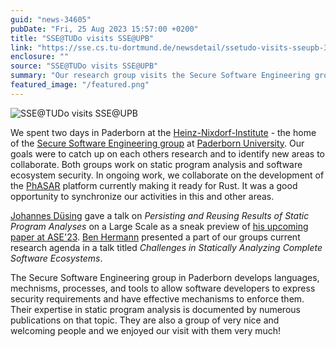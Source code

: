```yaml
---
guid: "news-34605"
pubDate: "Fri, 25 Aug 2023 15:57:00 +0200"
title: "SSE@TUDo visits SSE@UPB"
link: "https://sse.cs.tu-dortmund.de/newsdetail/ssetudo-visits-sseupb-34605/"
enclosure: ""
source: "SSE@TUDo visits SSE@UPB"
summary: "Our research group visits the Secure Software Engineering group at Paderborn University led by Prof."
featured_image: "/featured.png"
---
```

![SSE@TUDo visits SSE@UPB](/featured.png)

We spent two days in Paderborn at the [Heinz-Nixdorf-Institute](https://www.hni.uni-paderborn.de/) - the home of the [Secure Software Engineering group](https://www.hni.uni-paderborn.de/sse/) at [Paderborn University](https://cs.uni-paderborn.de/). Our goals were to catch up on each others research and to identify new areas to collaborate. Both groups work on static program analysis and software ecosystem security. In ongoing work, we collaborate on the development of the [PhASAR](https://phasar.org/) platform currently making it ready for Rust. It was a good opportunity to synchronize our activities in this and other areas.

[Johannes Düsing](/team/johannes-duesing/) gave a talk on *Persisting and Reusing Results of Static Program Analyses* on a Large Scale as a sneak preview of [his upcoming paper at ASE'23](/newsdetail/paper-on-modular-static-analyses-published-at-ase-23-33995/). [Ben Hermann](/team/ben-hermann/) presented a part of our groups current research agenda in a talk titled *Challenges in Statically Analyzing Complete Software Ecosystems*.

The Secure Software Engineering group in Paderborn develops languages, mechnisms, processes, and tools to allow software developers to express security requirements and have effective mechanisms to enforce them. Their expertise in static program analysis is documented by numerous publications on that topic. They are also a group of very nice and welcoming people and we enjoyed our visit with them very much!
